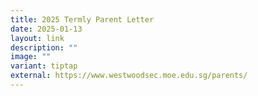 ```yaml
---
title: 2025 Termly Parent Letter
date: 2025-01-13
layout: link
description: ""
image: ""
variant: tiptap
external: https://www.westwoodsec.moe.edu.sg/parents/
---
```

